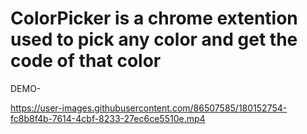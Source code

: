 # ColorPicker is a chrome extention used to pick any color and get the code of that color
DEMO-

https://user-images.githubusercontent.com/86507585/180152754-fc8b8f4b-7614-4cbf-8233-27ec6ce5510e.mp4

